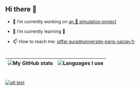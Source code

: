 ## Hi there 👋

- 🔭 I’m currently working on [an 🐜 simulation project](https://github.com/Jaffar-Hussein/Ant_Simulation)
- 🌱 I’m currently learning :snake:

- 📫 How to reach me: jaffar.gura@universite-paris-saclay.fr


#
| ![My GitHub stats](https://github-readme-stats.vercel.app/api?username=Jaffar-Hussein&theme=tokyonight&show_icons=true&count_private=true)   	|  ![Languages I use](https://github-readme-stats.vercel.app/api/top-langs/?username=Jaffar-Hussein&layout=compact&count_private=true&show_icons=true&langs_count=10&theme=tokyonight&count_private=true)  	|
|---	|---	|
#
[![alt text](https://img.shields.io/badge/-LinkedIn-0e76a8?style=plastic&logo=linkedIn)</a>](https://www.linkedin.com/in/jaffar-hussein-363734135/)


